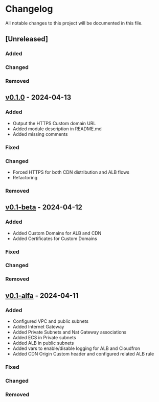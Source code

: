# Changelog

All notable changes to this project will be documented in this file.

## [Unreleased]

### Added

### Changed

### Removed

## [v0.1.0] - 2024-04-13

### Added

- Output the HTTPS Custom domain URL
- Added module description in README.md
- Added missing comments

### Fixed

### Changed

- Forced HTTPS for both CDN distribution and ALB flows
- Refactoring

### Removed

## [v0.1-beta] - 2024-04-12

### Added

- Added Custom Domains for ALB and CDN
- Added Certificates for Custom Domains

### Fixed


### Changed


### Removed

## [v0.1-alfa] - 2024-04-11

### Added

- Configured VPC and public subnets
- Added Internet Gateway 
- Added Private Subnets and Nat Gateway associations
- Added ECS in Private subnets
- Added ALB in public subnets
- Added vars to enable/disable logging for ALB and Cloudfron
- Added CDN Origin Custom header and configured related ALB rule

### Fixed


### Changed


### Removed

[v0.1.0]: https://github.com/thecillu/devops-aws-tf/compare/v0.1-alfa...v0.1.0
[v0.1-beta]: https://github.com/thecillu/devops-aws-tf/compare/v0.1-alfa...v0.1-beta
[v0.1-alfa]: https://github.com/thecillu/devops-aws-tf/releases/tag/v0.1-alfa
